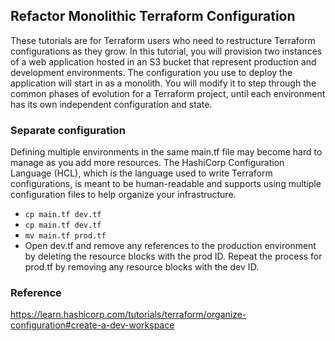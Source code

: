 ## Refactor Monolithic Terraform Configuration
These tutorials are for Terraform users who need to restructure Terraform configurations as they grow. In this tutorial, you will provision two instances of a web application hosted in an S3 bucket that represent production and development environments. The configuration you use to deploy the application will start in as a monolith. You will modify it to step through the common phases of evolution for a Terraform project, until each environment has its own independent configuration and state.

### Separate configuration
Defining multiple environments in the same main.tf file may become hard to manage as you add more resources. The HashiCorp Configuration Language (HCL), which is the language used to write Terraform configurations, is meant to be human-readable and supports using multiple configuration files to help organize your infrastructure.
- `cp main.tf dev.tf`
- `cp main.tf dev.tf`
- `mv main.tf prod.tf`
- Open dev.tf and remove any references to the production environment by deleting the resource blocks with the prod ID. Repeat the process for prod.tf by removing any resource blocks with the dev ID.

### Reference
https://learn.hashicorp.com/tutorials/terraform/organize-configuration#create-a-dev-workspace

